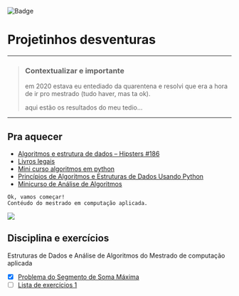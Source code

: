 ![Badge](https://img.shields.io/github/issues/brbernardo/desventuras)

# Projetinhos desventuras

---
> ### Contextualizar e importante
>em 2020 estava eu entediado da quarentena e resolvi que era a hora de ir pro mestrado (tudo haver, mas ta ok).
>
> aqui estão os resultados do meu tedio...


---

## Pra aquecer
<!--ts-->
   * [Algoritmos e estrutura de dados – Hipsters #186](https://hipsters.tech/algoritmos-e-estrutura-de-dados-hipsters-186/)
   * [Livros legais](https://www.dropbox.com/sh/ivrywnan80wmtis/AAA2ClG_NCjrPpJfgDqa3Dzca?dl=0)
   * [Mini curso algoritmos em python](https://algoritmosempython.com.br/cursos/)
   * [Princípios de Algoritmos e Estruturas de Dados Usando Python](https://panda.ime.usp.br/algoritmos/static/algoritmos/index.html)
   * [Minicurso de Análise de Algoritmos](https://www.ime.usp.br/~pf/livrinho-AA/AA-BOOKLET.pdf)
<!--te-->
<p align="center">

    Ok, vamos começar!
    Contéudo do mestrado em computação aplicada.
    
</p>

![](https://www.ipt.br/imagens/logo_ipt.gif)

## Disciplina e exercícios
Estruturas de Dados e Análise de Algoritmos do Mestrado de computação aplicada

- [x] [Problema do Segmento de Soma Máxima](https://github.com/brbernardo/desventuras/blob/master/SegmentodeSomaMaxima.ipynb)
- [ ] [Lista de exercícios 1](https://github.com/brbernardo/desventuras/blob/master/SegmentodeSomaMaxima.ipynb)
